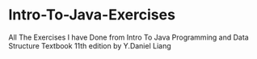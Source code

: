 # Intro-To-Java-Exercises
All The Exercises I have Done from Intro To Java Programming and Data Structure Textbook
11th edition by Y.Daniel Liang
